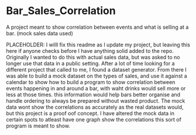 # Bar_Sales_Correlation
A project meant to show correlation between events and what is selling at a bar. (mock sales data used)


PLACEHOLDER:
I willl fix this readme as I update my project, but leaving this here if anyone checks before I have anything solid added to the repo. Originally I wanted to do this with actual sales data, but was asked to no longer use that data in a public setting. After a lot of time looking for a different project that called to me, I found a dataset generator. From there I was able to build a mock dataset on the types of sales, and use it against a calendar to show how to build a program to show correlation between events happening in and around a bar, with waht drinks would sell more or less at those times. this information would help bars better organise and handle ordering to always be prepared without wasted product. The mock data wont show the correlations as accurately as the real datasets would, but this project is a proof oof concept. I have altered the mock data in certain spots to atleast have one graph show the correlations this sort of program is meant to show.